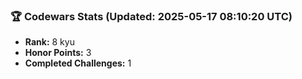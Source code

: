 ### 🏆 Codewars Stats (Updated: 2025-05-17 08:10:20 UTC)

- **Rank:** 8 kyu
- **Honor Points:** 3
- **Completed Challenges:** 1
